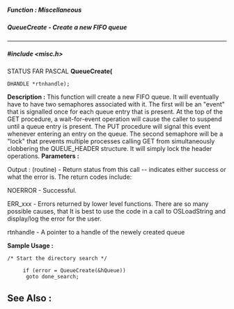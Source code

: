 ##### Function : Miscellaneous
##### QueueCreate - Create a new FIFO queue
---
##### #include <misc.h>
STATUS FAR PASCAL **QueueCreate(**

	DHANDLE *rtnhandle);
**Description :**
This function will create a new FIFO queue. It  will eventually have to have 
two semaphores associated with it.  The first will be an "event" that is 
signalled once for each queue entry that is present.  At the top of the GET 
procedure, a wait-for-event operation will cause the caller to suspend until a 
queue entry is present.  The PUT procedure will signal this event whenever 
entering an entry on the queue.  The second semaphore will be a "lock" that 
prevents multiple processes calling GET from simultaneously clobbering the 
QUEUE_HEADER structure.  It will simply lock the header operations.
**Parameters :**

Output :
(routine)  -  Return status from this call -- indicates either success or what the error is. The return codes include:

NOERROR - Successful.

ERR_xxx - Errors returned by lower level functions.  There are so many possible causes, that It is best to use the code in a call to OSLoadString and display/log the error for the user.


rtnhandle  -  A pointer to a handle of the newely created queue

**Sample Usage :**
```
/* Start the directory search */
    
     if (error = QueueCreate(&hQueue))
      goto done_search;
```
**See Also :**
[](D:/md_files/.md)
---
